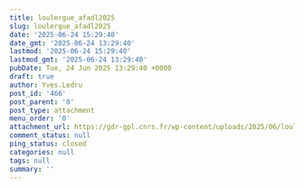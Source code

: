 ```yaml
---
title: loulergue_afadl2025
slug: loulergue_afadl2025
date: '2025-06-24 15:29:40'
date_gmt: '2025-06-24 13:29:40'
lastmod: '2025-06-24 15:29:40'
lastmod_gmt: '2025-06-24 13:29:40'
pubDate: Tue, 24 Jun 2025 13:29:40 +0000
draft: true
author: Yves.Ledru
post_id: '466'
post_parent: '0'
post_type: attachment
menu_order: '0'
attachment_url: https://gdr-gpl.cnrs.fr/wp-content/uploads/2025/06/loulergue_afadl2025.pdf
comment_status: null
ping_status: closed
categories: null
tags: null
summary: ''
---
```



